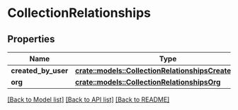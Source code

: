 # CollectionRelationships

## Properties

Name | Type | Description | Notes
------------ | ------------- | ------------- | -------------
**created_by_user** | [**crate::models::CollectionRelationshipsCreatedByUser**](CollectionRelationships_created_by_user.md) |  | 
**org** | [**crate::models::CollectionRelationshipsOrg**](CollectionRelationships_org.md) |  | 

[[Back to Model list]](../README.md#documentation-for-models) [[Back to API list]](../README.md#documentation-for-api-endpoints) [[Back to README]](../README.md)



